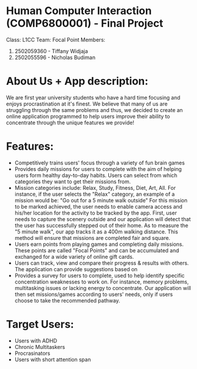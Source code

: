# Human Computer Interaction (COMP6800001) - Final Project
Class: L1CC
Team: Focal Point
Members:
1. 2502059360 - Tiffany Widjaja
2. 2502055596 - Nicholas Budiman

# About Us + App description:
We are first year university students who have a hard time focusing and enjoys procrastination at it's finest. We believe that many of us are struggling through the same problems and thus, we decided to create an online application programmed to help users improve their ability to concentrate through the unique features we provide!

# Features:
- Competitively trains users' focus through a variety of fun brain games
- Provides daily missions for users to complete with the aim of helping users form healthy day-to-day habits. Users can select from which categories they want to get their missions from.
- Mission categories include: Relax, Study, Fitness, Diet, Art, All. For instance, if the user selects the "Relax" category, an example of a mission would be:
"Go out for a 5 minute walk outside"
For this mission to be marked achieved, the user needs to enable camera access and his/her location for the activity to be tracked by the app. First, user needs to capture the scenery outside and our application will detect that the user has successfully stepped out of their home. As to measure the "5 minute walk", our app tracks it as a 400m walking distance. This method will ensure that missions are completed fair and square.
- Users earn points from playing games and completing daily missions. These points are called "Focal Points" and can be accumulated and exchanged for a wide variety of online gift cards.
- Users can track, view and compare their progress & results with others. The application can provide suggestions based on 
- Provides a survey for users to complete, used to help identify specific concentration weaknesses to work on. For instance, memory problems, multitasking issues or lacking energy to concentrate. Our application will then set missions/games according to users' needs, only if users choose to take the recommended pathway.

# Target Users:
- Users with ADHD
- Chronic Multitaskers
- Procrasinators
- Users with short attention span

